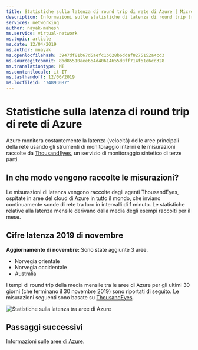 ```yaml
---
title: Statistiche sulla latenza di round trip di rete di Azure | Microsoft Docs
description: Informazioni sulle statistiche di latenza di round trip tra le aree di Azure.
services: networking
author: nayak-mahesh
ms.service: virtual-network
ms.topic: article
ms.date: 12/04/2019
ms.author: mnayak
ms.openlocfilehash: 3947df81b67d5aefc1b628b6ddaf8275152a4cd3
ms.sourcegitcommit: 8bd85510aee664d40614655d0ff714f61e6cd328
ms.translationtype: MT
ms.contentlocale: it-IT
ms.lasthandoff: 12/06/2019
ms.locfileid: "74893087"
---
```

# <a name="azure-network-round-trip-latency-statistics"></a>Statistiche sulla latenza di round trip di rete di Azure

Azure monitora costantemente la latenza (velocità) delle aree principali della rete usando gli strumenti di monitoraggio interni e le misurazioni raccolte da [ThousandEyes](https://thousandeyes.com), un servizio di monitoraggio sintetico di terze parti.

## <a name="how-are-the-measurements-collected"></a>In che modo vengono raccolte le misurazioni?

Le misurazioni di latenza vengono raccolte dagli agenti ThousandEyes, ospitate in aree del cloud di Azure in tutto il mondo, che inviano continuamente sonde di rete tra loro in intervalli di 1 minuto. Le statistiche relative alla latenza mensile derivano dalla media degli esempi raccolti per il mese.

## <a name="november-2019-latency-figures"></a>Cifre latenza 2019 di novembre

**Aggiornamento di novembre:** Sono state aggiunte 3 aree.

* Norvegia orientale
* Norvegia occidentale
* Australia

I tempi di round trip della media mensile tra le aree di Azure per gli ultimi 30 giorni (che terminano il 30 novembre 2019) sono riportati di seguito. Le misurazioni seguenti sono basate su [ThousandEyes](https://thousandeyes.com).

![Statistiche sulla latenza tra aree di Azure](media/azure-network-latency/latency-nov-2019.png)

## <a name="next-steps"></a>Passaggi successivi

Informazioni sulle [aree di Azure](https://azure.microsoft.com/global-infrastructure/regions/).
